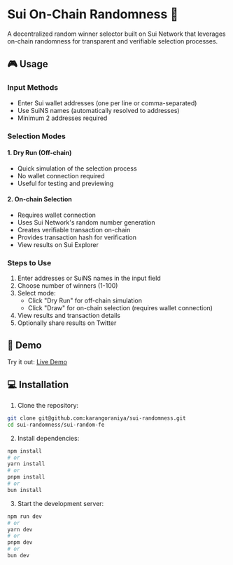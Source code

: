# Sui On-Chain Randomness 🎲

A decentralized random winner selector built on Sui Network that leverages on-chain randomness for transparent and verifiable selection processes.

## 🎮 Usage

### Input Methods

- Enter Sui wallet addresses (one per line or comma-separated)
- Use SuiNS names (automatically resolved to addresses)
- Minimum 2 addresses required

### Selection Modes

#### 1. Dry Run (Off-chain)

- Quick simulation of the selection process
- No wallet connection required
- Useful for testing and previewing

#### 2. On-chain Selection

- Requires wallet connection
- Uses Sui Network's random number generation
- Creates verifiable transaction on-chain
- Provides transaction hash for verification
- View results on Sui Explorer

### Steps to Use

1. Enter addresses or SuiNS names in the input field
2. Choose number of winners (1-100)
3. Select mode:
   - Click "Dry Run" for off-chain simulation
   - Click "Draw" for on-chain selection (requires wallet connection)
4. View results and transaction details
5. Optionally share results on Twitter

## 🚀 Demo

Try it out: [Live Demo](https://suirandom.vercel.app/)

## 💻 Installation

1. Clone the repository:

```bash
git clone git@github.com:karangoraniya/sui-randomness.git
cd sui-randomness/sui-random-fe
```

2. Install dependencies:

```bash
npm install
# or
yarn install
# or
pnpm install
# or
bun install
```

3. Start the development server:

```bash
npm run dev
# or
yarn dev
# or
pnpm dev
# or
bun dev
```

